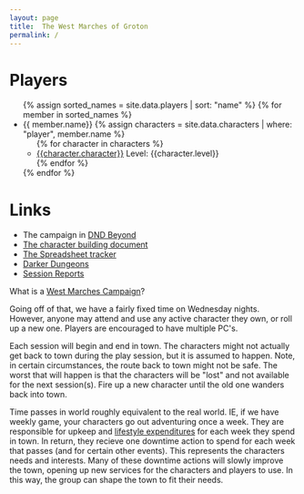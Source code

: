 ```yaml
---
layout: page
title:  The West Marches of Groton
permalink: /
---
```


# Players
<ul>
{% assign sorted_names = site.data.players | sort: "name" %}
{% for member in sorted_names %}
  <li>
    {{ member.name}}
    {% assign characters = site.data.characters | where: "player", member.name %}
    <ul>
    {% for character in characters %}
      <li>
      <a href="{{character.dndbeyond}}">{{character.character}}</a> Level: {{character.level}}
    </li>
    {% endfor %}
    </ul>
  </li>
{% endfor %}
</ul>

# Links
* The campaign in [DND Beyond][dnd_beyond]
* [The character building document][character_builder]
* [The Spreadsheet tracker][spreadsheet_tracker]
* [Darker Dungeons][darker_dungeons]
* [Session Reports][session_reports]

What is a [West Marches Campaign][west_marches_stackexchange]?

Going off of that, we have a fairly fixed time on Wednesday nights. However, anyone may attend and use any active character they 
own, or roll up a new one.  Players are encouraged to have multiple PC's.

Each session will begin and end in town.  The characters might not actually get back to town during the play session, but it
is assumed to happen.  Note, in certain circumstances, the route back to town might not be safe.  The worst that will happen is that 
the characters will be "lost" and not available for the next session(s).  Fire up a new character until the old one wanders back
into town.

Time passes in world roughly equivalent to the real world.  IE, if we have  weekly game, your characters go out adventuring once a
week.  They are responsible for upkeep and [lifestyle expenditures][lifestyle] for each week they spend in town.  In return, they 
recieve one downtime action to spend for each week that passes (and for certain other events).  This represents the characters needs
and interests. Many of these downtime actions will slowly improve the town, opening up new services for the characters and players to
use.  In this way, the group can shape the town to fit their needs.

[west_marches_stackexchange]: https://rpg.stackexchange.com/questions/120770/what-defines-a-west-marches-campaign
[dnd_beyond]: https://www.dndbeyond.com/campaigns/1993550
[character_builder]: https://docs.google.com/spreadsheets/d/1gsH4J1rAXI_LUvaBDZAmiqRY5wA3El9pA_nQaIqzdz8/edit#gid=0
[spreadsheet_tracker]: https://docs.google.com/spreadsheets/d/1qtLf07onMcsfyJLDcySESCcGAodHCR0pUAa0RWyz5G0/edit#gid=1056829732
[darker_dungeons]: https://giffyglyph.com/darkerdungeons/grimoire/3.1.1/en/
[session_reports]: /sessions
[lifestyle]: /lifestyle
